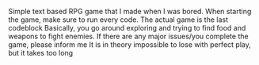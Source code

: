 Simple text based RPG game that I made when I was bored. 
When starting the game, make sure to run every code. The actual game is the last codeblock
Basically, you go around exploring and trying to find food and weapons to fight enemies.
If there are any major issues/you complete the game, please inform me
It is in theory impossible to lose with perfect play, but it takes too long
